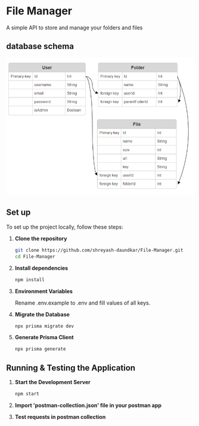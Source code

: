 # File Manager

A simple API to store and manage your folders and files

##  database schema

![database schema](Database-Schema.png)

## Set up

To set up the project locally, follow these steps:

1. **Clone the repository**

   ```bash
   git clone https://github.com/shreyash-daundkar/File-Manager.git
   cd File-Manager

2. **Install dependencies**
   
   ```bash
   npm install

3. **Environment Variables**

   Rename .env.example to .env and fill values of all keys.

5. **Migrate the Database**
   ```bash
   npx prisma migrate dev

6. **Generate Prisma Client**
   ```bash
   npx prisma generate

## Running & Testing the Application

1. **Start the Development Server**
   
   ```bash
   npm start

3. **Import 'postman-collection.json' file in your postman app**

4. **Test requests in postman collection**
